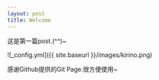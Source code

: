 ```yaml
---
layout: post
title: Welcome
---
```


这是第一篇post.(^^)~

![_config.yml]({{ site.baseurl }}/images/kirino.png)

感谢Github提供的Git Page.很方便使用~